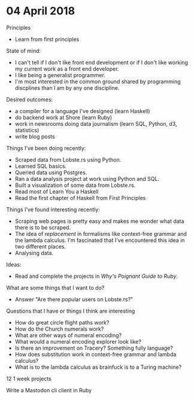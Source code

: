 # 04 April 2018

Principles

- Learn from first principles

State of mind:

- I can't tell if I don't like front end development or if I don't like working
  my current work as a front end developer.
- I like being a generalist programmer.
- I'm most interested in the common ground shared by programming discplines than
  I am by any one discipline.

Desired outcomes:

- a compiler for a language I've designed (learn Haskell)
- do backend work at Shore (learn Ruby)
- work in newsrooms doing data journalism (learn SQL, Python, d3, statistics)
- write blog posts

Things I've been doing recently:

- Scraped data from Lobste.rs using Python.
- Learned SQL basics.
- Queried data using Postgres.
- Ran a data analysis project at work using Python and SQL.
- Built a visualization of some data from Lobste.rs.
- Read most of Learn You a Haskell
- Read the first chapter of Haskell from First Principles

Things I've found interesting recently:

- Scraping web pages is pretty easy and makes me wonder what data there is to 
  be scraped.
- The idea of _replacement_ in formalisms like context-free grammar and the 
  lambda calculus. I'm fascinated that I've encountered this idea in two 
  different places.
- Analysing data.

Ideas:

- Read and complete the projects in _Why's Poignant Guide to Ruby_.

What are some things that I want to do?

- Answer "Are there popular users on Lobste.rs?"

Questions that I have or things I think are interesting

- How do great circle flight paths work?
- How do the Church numerals work?
- What are other ways of numeral encoding?
- What would a numeral encoding explorer look like?
- Is there an improvement on Tracery? Something fully language?
- How does substitution work in context-free grammar and lambda calculus?
- What is to the lambda calculus as brainfuck is to a Turing machine?

12 1 week projects

Write a Mastodon cli client in Ruby
